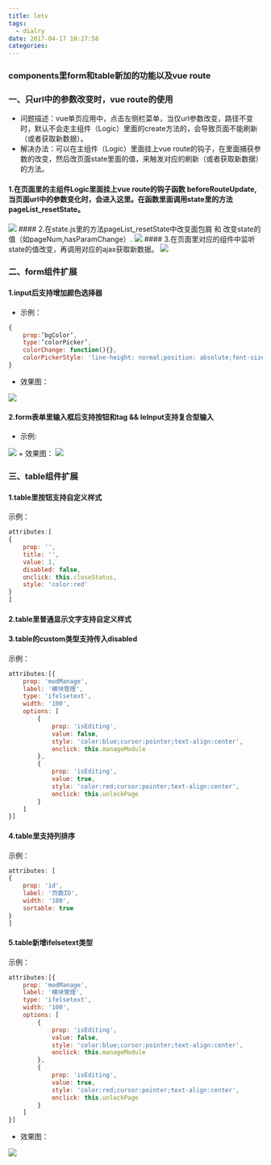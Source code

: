 ```yaml
---
title: letv
tags:
  - dialry
date: 2017-04-17 10:27:58
categories:
---
```


### components里form和table新加的功能以及vue route
<!-- more -->

### 一、只url中的参数改变时，vue route的使用
+ 问题描述：vue单页应用中，点击左侧栏菜单，当仅url参数改变，路径不变时，默认不会走主组件（Logic）里面的create方法的，会导致页面不能刷新（或者获取新数据）。
+ 解决办法：可以在主组件（Logic）里面挂上vue route的钩子，在里面捕获参数的改变，然后改页面state里面的值，来触发对应的刷新（或者获取新数据）的方法。

#### 1.在页面里的主组件Logic里面挂上vue route的钩子函数 beforeRouteUpdate,当页面url中的参数变化时，会进入这里。在函数里面调用state里的方法 pageList_resetState。
<img src="http://onm9ileaw.bkt.clouddn.com/letv/11.png">
#### 2.在state.js里的方法pageList_resetState中改变面包屑 和 改变state的值（如pageNum,hasParamChange）.
<img src="http://onm9ileaw.bkt.clouddn.com/letv/22.png">
#### 3.在页面里对应的组件中监听state的值改变，再调用对应的ajax获取新数据。
<img src="http://onm9ileaw.bkt.clouddn.com/letv/33.png">

### 二、form组件扩展
#### 1.input后支持增加颜色选择器
+ 示例：
```js
{
    prop:’bgColor’,
    type:’colorPicker’,
    colorChange: function(){},
    colorPickerStyle: 'line-height: normal;position: absolute;font-size: 0;margin-left:10px;'
}
```
+ 效果图：
<img src="http://onm9ileaw.bkt.clouddn.com/letv/1.png">

#### 2.form表单里输入框后支持按钮和tag && leInput支持复合型输入
+ 示例:
<img src="http://onm9ileaw.bkt.clouddn.com/letv/2.png">
+ 效果图：
<img src="http://onm9ileaw.bkt.clouddn.com/letv/3.png">

### 三、table组件扩展
#### 1.table里按钮支持自定义样式
示例：
```js
attributes:[
{
    prop: '',
    title: '',
    value: 1,
    disabled: false,
    onclick: this.closeStatus,
    style: 'color:red'
}
]
```
#### 2.table里普通显示文字支持自定义样式
#### 3.table的custom类型支持传入disabled
示例：
```js
attributes:[{
    prop: 'modManage',
    label: '模块管理',
    type: 'ifelsetext',
    width: '100',
    options: [
        {
    	    prop: 'isEditing',
        	value: false,
            style: 'color:blue;cursor:pointer;text-align:center',
            onclick: this.manageModule
        },
        {
        	prop: 'isEditing',
            value: true,
            style: 'color:red;cursor:pointer;text-align:center',
            onclick: this.unlockPage
        }
    ]
}]
```
#### 4.table里支持列排序 
示例：
```js
attributes: [
{
    prop: 'id',
    label: '页面ID',
    width: '100',
    sortable: true
}
]
```
#### 5.table新增ifelsetext类型
示例：
```js
attributes:[{
    prop: 'modManage',
    label: '模块管理',
    type: 'ifelsetext',
    width: '100',
    options: [
        {
    	    prop: 'isEditing',
        	value: false,
            style: 'color:blue;cursor:pointer;text-align:center',
            onclick: this.manageModule
        },
        {
        	prop: 'isEditing',
            value: true,
            style: 'color:red;cursor:pointer;text-align:center',
            onclick: this.unlockPage
        }
    ]
}]
```
+ 效果图：
<img src="http://onm9ileaw.bkt.clouddn.com/letv/4.png">